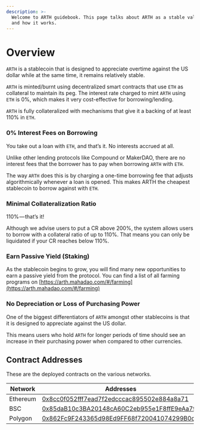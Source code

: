 ```yaml
---
description: >-
  Welcome to ARTH guidebook. This page talks about ARTH as a stable valuecoin
  and how it works.
---
```


# Overview

`ARTH` is a stablecoin that is designed to appreciate overtime against the US dollar while at the same time, it remains relatively stable.

`ARTH` is minted/burnt using decentralized smart contracts that use `ETH` as collateral to maintain its peg. The interest rate charged to mint `ARTH` using `ETH` is 0%, which makes it very cost-effective for borrowing/lending.

`ARTH` is fully collateralized with mechanisms that give it a backing of at least 110% in `ETH`.

### 0% Interest Fees on Borrowing

You take out a loan with `ETH`, and that’s it. No interests accrued at all.&#x20;

Unlike other lending protocols like Compound or MakerDAO, there are no interest fees that the borrower has to pay when borrowing `ARTH` with `ETH`.&#x20;

The way `ARTH` does this is by charging a one-time borrowing fee that adjusts algorithmically whenever a loan is opened. This makes ARTH the cheapest stablecoin to borrow against with `ETH`.

### **Minimal Collateralization Ratio**

110% — that’s it!

Although we advise users to put a CR above 200%, the system allows users to borrow with a collateral ratio of up to 110%. That means you can only be liquidated if your CR reaches below 110%.

### **Earn Passive Yield (Staking)**

As the stablecoin begins to grow, you will find many new opportunities to earn a passive yield from the protocol. You can find a list of all farming programs on [https://arth.mahadao.com/#/farming](https://arth.mahadao.com/#/farming)

### No Depreciation or Loss of Purchasing Power

One of the biggest differentiators of `ARTH` amongst other stablecoins is that it is designed to appreciate against the US dollar.&#x20;

This means users who hold `ARTH` for longer periods of time should see an increase in their purchasing power when compared to other currencies.

## Contract Addresses

These are the deployed contracts on the various networks.

| Network  | Addresses                                                                                                                |
| -------- | ------------------------------------------------------------------------------------------------------------------------ |
| Ethereum | [0x8cc0f052fff7ead7f2edcccac895502e884a8a71](https://etherscan.io/address/0x8cc0f052fff7ead7f2edcccac895502e884a8a71)    |
| BSC      | ​[0x85daB10c3BA20148cA60C2eb955e1F8ffE9eAa79](https://bscscan.com/token/0x85daB10c3BA20148cA60C2eb955e1F8ffE9eAa79)      |
| Polygon  | ​[0x862Fc9F243365d98Ed9FF68f720041074299B0dC](https://polygonscan.com/token/0x862Fc9F243365d98Ed9FF68f720041074299B0dC)  |
